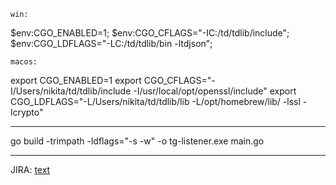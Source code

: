     win:

$env:CGO_ENABLED=1; 
$env:CGO_CFLAGS="-IC:/td/tdlib/include";
$env:CGO_LDFLAGS="-LC:/td/tdlib/bin -ltdjson";


    macos:

export CGO_ENABLED=1
export CGO_CFLAGS="-I/Users/nikita/td/tdlib/include -I/usr/local/opt/openssl/include"
export CGO_LDFLAGS="-L/Users/nikita/td/tdlib/lib -L/opt/homebrew/lib/ -lssl -lcrypto"


----------------------------------------------------------------------------------------


go build -trimpath -ldflags="-s -w" -o tg-listener.exe main.go


----------------------------------------------------------------------------------------


JIRA: [text](https://helllolworld.atlassian.net/jira/software/projects/KAN/boards/1)